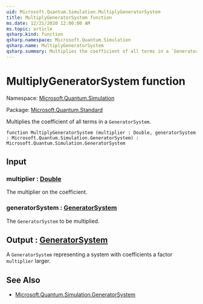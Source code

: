 ```yaml
---
uid: Microsoft.Quantum.Simulation.MultiplyGeneratorSystem
title: MultiplyGeneratorSystem function
ms.date: 12/21/2020 12:00:00 AM
ms.topic: article
qsharp.kind: function
qsharp.namespace: Microsoft.Quantum.Simulation
qsharp.name: MultiplyGeneratorSystem
qsharp.summary: Multiplies the coefficient of all terms in a `GeneratorSystem`.
---
```


# MultiplyGeneratorSystem function

Namespace: [Microsoft.Quantum.Simulation](xref:Microsoft.Quantum.Simulation)

Package: [Microsoft.Quantum.Standard](https://nuget.org/packages/Microsoft.Quantum.Standard)


Multiplies the coefficient of all terms in a `GeneratorSystem`.

```qsharp
function MultiplyGeneratorSystem (multiplier : Double, generatorSystem : Microsoft.Quantum.Simulation.GeneratorSystem) : Microsoft.Quantum.Simulation.GeneratorSystem
```


## Input

### multiplier : [Double](xref:microsoft.quantum.lang-ref.double)

The multiplier on the coefficient.


### generatorSystem : [GeneratorSystem](xref:Microsoft.Quantum.Simulation.GeneratorSystem)

The `GeneratorSystem` to be multiplied.



## Output : [GeneratorSystem](xref:Microsoft.Quantum.Simulation.GeneratorSystem)

A `GeneratorSystem` representing a system with coefficients a factor`multiplier` larger.

## See Also

- [Microsoft.Quantum.Simulation.GeneratorSystem](xref:Microsoft.Quantum.Simulation.GeneratorSystem)